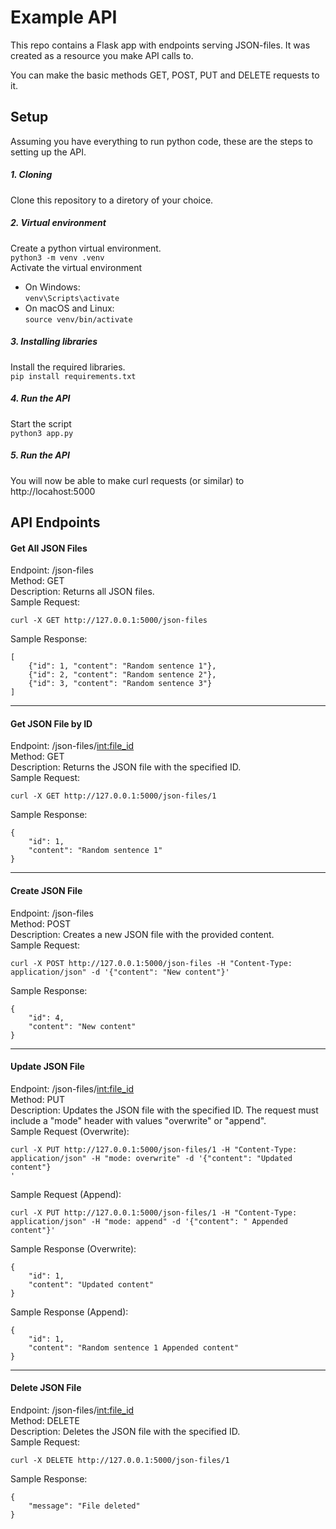 # Example API
This repo contains a Flask app with endpoints serving JSON-files. It was created as a resource you make API calls to.

You can make the basic methods GET, POST, PUT and DELETE requests to it.


## Setup
Assuming you have everything to run python code, these are the steps to setting up the API.

##### 1. Cloning
Clone this repository to a diretory of your choice.

##### 2. Virtual environment
Create a python virtual environment.  
```python3 -m venv .venv```\
Activate the virtual environment  
- On Windows:  
```venv\Scripts\activate```
- On macOS and Linux:  
```source venv/bin/activate```

##### 3. Installing libraries
Install the required libraries.  
```pip install requirements.txt```

##### 4. Run the API
Start the script  
```python3 app.py```

##### 5. Run the API
You will now be able to make curl requests (or similar) to http://locahost:5000


## API Endpoints
#### Get All JSON Files
Endpoint: /json-files\
Method: GET\
Description: Returns all JSON files.\
Sample Request:
```
curl -X GET http://127.0.0.1:5000/json-files
```
Sample Response:

```
[
    {"id": 1, "content": "Random sentence 1"},
    {"id": 2, "content": "Random sentence 2"},
    {"id": 3, "content": "Random sentence 3"}
]
```
***
#### Get JSON File by ID
Endpoint: /json-files/<int:file_id>\
Method: GET\
Description: Returns the JSON file with the specified ID.\
Sample Request:
```
curl -X GET http://127.0.0.1:5000/json-files/1
```
Sample Response:
```
{
    "id": 1,
    "content": "Random sentence 1"
}
```
***
#### Create JSON File
Endpoint: /json-files\
Method: POST\
Description: Creates a new JSON file with the provided content.\
Sample Request:
```
curl -X POST http://127.0.0.1:5000/json-files -H "Content-Type: application/json" -d '{"content": "New content"}'
```
Sample Response:
```
{
    "id": 4,
    "content": "New content"
}
```
***
#### Update JSON File
Endpoint: /json-files/<int:file_id>\
Method: PUT\
Description: Updates the JSON file with the specified ID. The request must include a "mode" header with values "overwrite" or "append".\
Sample Request (Overwrite):
```
curl -X PUT http://127.0.0.1:5000/json-files/1 -H "Content-Type: application/json" -H "mode: overwrite" -d '{"content": "Updated content"}
'
```

Sample Request (Append):
```
curl -X PUT http://127.0.0.1:5000/json-files/1 -H "Content-Type: application/json" -H "mode: append" -d '{"content": " Appended content"}'
```
Sample Response (Overwrite):
```
{
    "id": 1,
    "content": "Updated content"
}
```
Sample Response (Append):
```
{
    "id": 1,
    "content": "Random sentence 1 Appended content"
}
```
***
#### Delete JSON File
Endpoint: /json-files/<int:file_id>\
Method: DELETE\
Description: Deletes the JSON file with the specified ID.\
Sample Request:
```
curl -X DELETE http://127.0.0.1:5000/json-files/1
```
Sample Response:
```
{
    "message": "File deleted"
}
```
